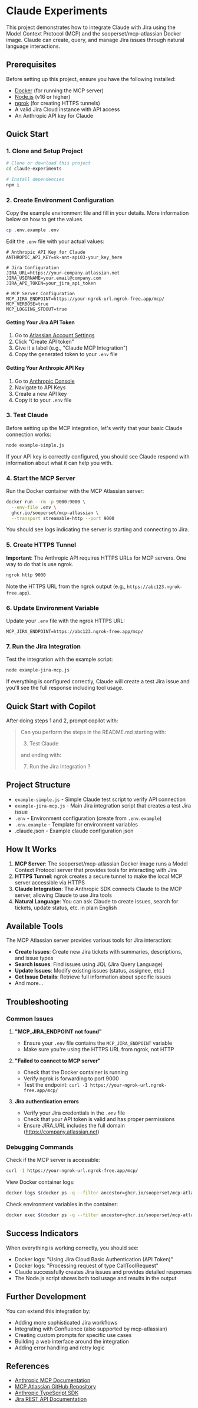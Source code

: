 # Claude Experiments

This project demonstrates how to integrate Claude with Jira using the Model Context Protocol (MCP) and the sooperset/mcp-atlassian Docker image. Claude can create, query, and manage Jira issues through natural language interactions.

## Prerequisites

Before setting up this project, ensure you have the following installed:

- [Docker](https://docs.docker.com/get-docker/) (for running the MCP server)
- [Node.js](https://nodejs.org/) (v16 or higher)
- [ngrok](https://ngrok.com/download) (for creating HTTPS tunnels)
- A valid Jira Cloud instance with API access
- An Anthropic API key for Claude

## Quick Start

### 1. Clone and Setup Project

```bash
# Clone or download this project
cd claude-experiments

# Install dependencies
npm i
```

### 2. Create Environment Configuration

Copy the example environment file and fill in your details. More information below on how to get the values.

```bash
cp .env.example .env
```

Edit the `.env` file with your actual values:

```env
# Anthropic API Key for Claude
ANTHROPIC_API_KEY=sk-ant-api03-your_key_here

# Jira Configuration
JIRA_URL=https://your-company.atlassian.net
JIRA_USERNAME=your.email@company.com
JIRA_API_TOKEN=your_jira_api_token

# MCP Server Configuration
MCP_JIRA_ENDPOINT=https://your-ngrok-url.ngrok-free.app/mcp/
MCP_VERBOSE=true
MCP_LOGGING_STDOUT=true
```

#### Getting Your Jira API Token

1. Go to [Atlassian Account Settings](https://id.atlassian.com/manage-profile/security/api-tokens)
2. Click "Create API token"
3. Give it a label (e.g., "Claude MCP Integration")
4. Copy the generated token to your `.env` file

#### Getting Your Anthropic API Key

1. Go to [Anthropic Console](https://console.anthropic.com/)
2. Navigate to API Keys
3. Create a new API key
4. Copy it to your `.env` file

### 3. Test Claude

Before setting up the MCP integration, let's verify that your basic Claude connection works:

```bash
node example-simple.js
```

If your API key is correctly configured, you should see Claude respond with information about what it can help you with.

### 4. Start the MCP Server

Run the Docker container with the MCP Atlassian server:

```bash
docker run --rm -p 9000:9000 \
  --env-file .env \
  ghcr.io/sooperset/mcp-atlassian \
  --transport streamable-http --port 9000
```

You should see logs indicating the server is starting and connecting to Jira.

### 5. Create HTTPS Tunnel

**Important**: The Anthropic API requires HTTPS URLs for MCP servers. One way to do that is use ngrok.

```bash
ngrok http 9000
```

Note the HTTPS URL from the ngrok output (e.g., `https://abc123.ngrok-free.app`).

### 6. Update Environment Variable

Update your `.env` file with the ngrok HTTPS URL:

```env
MCP_JIRA_ENDPOINT=https://abc123.ngrok-free.app/mcp/
```

### 7. Run the Jira Integration

Test the integration with the example script:

```bash
node example-jira-mcp.js
```

If everything is configured correctly, Claude will create a test Jira issue and you'll see the full response including tool usage.

## Quick Start with Copilot

After doing steps 1 and 2, prompt copilot with:

> Can you perform the steps in the README.md starting with:
> 
> 3. Test Claude
>
> and ending with:
>
> 7. Run the Jira Integration
> ? 


## Project Structure

- `example-simple.js` - Simple Claude test script to verify API connection
- `example-jira-mcp.js` - Main Jira integration script that creates a test Jira issue
- `.env` - Environment configuration (create from `.env.example`)
- `.env.example` - Template for environment variables
- .claude.json - Example claude configuration json




## How It Works

1. **MCP Server**: The sooperset/mcp-atlassian Docker image runs a Model Context Protocol server that provides tools for interacting with Jira
2. **HTTPS Tunnel**: ngrok creates a secure tunnel to make the local MCP server accessible via HTTPS
3. **Claude Integration**: The Anthropic SDK connects Claude to the MCP server, allowing Claude to use Jira tools
4. **Natural Language**: You can ask Claude to create issues, search for tickets, update status, etc. in plain English

## Available Tools

The MCP Atlassian server provides various tools for Jira interaction:

- **Create Issues**: Create new Jira tickets with summaries, descriptions, and issue types
- **Search Issues**: Find issues using JQL (Jira Query Language)
- **Update Issues**: Modify existing issues (status, assignee, etc.)
- **Get Issue Details**: Retrieve full information about specific issues
- And more...

## Troubleshooting

### Common Issues

1. **"MCP_JIRA_ENDPOINT not found"**
   - Ensure your `.env` file contains the `MCP_JIRA_ENDPOINT` variable
   - Make sure you're using the HTTPS URL from ngrok, not HTTP

2. **"Failed to connect to MCP server"**
   - Check that the Docker container is running
   - Verify ngrok is forwarding to port 9000
   - Test the endpoint: `curl -I https://your-ngrok-url.ngrok-free.app/mcp/`

3. **Jira authentication errors**
   - Verify your Jira credentials in the `.env` file
   - Check that your API token is valid and has proper permissions
   - Ensure JIRA_URL includes the full domain (https://company.atlassian.net)

### Debugging Commands

Check if the MCP server is accessible:
```bash
curl -I https://your-ngrok-url.ngrok-free.app/mcp/
```

View Docker container logs:
```bash
docker logs $(docker ps -q --filter ancestor=ghcr.io/sooperset/mcp-atlassian)
```

Check environment variables in the container:
```bash
docker exec $(docker ps -q --filter ancestor=ghcr.io/sooperset/mcp-atlassian) env | grep JIRA
```

## Success Indicators

When everything is working correctly, you should see:

- Docker logs: "Using Jira Cloud Basic Authentication (API Token)"
- Docker logs: "Processing request of type CallToolRequest"
- Claude successfully creates Jira issues and provides detailed responses
- The Node.js script shows both tool usage and results in the output

## Further Development

You can extend this integration by:

- Adding more sophisticated Jira workflows
- Integrating with Confluence (also supported by mcp-atlassian)
- Creating custom prompts for specific use cases
- Building a web interface around the integration
- Adding error handling and retry logic

## References

- [Anthropic MCP Documentation](https://docs.anthropic.com/en/docs/build-with-claude/tool-use)
- [MCP Atlassian GitHub Repository](https://github.com/sooperset/mcp-atlassian)
- [Anthropic TypeScript SDK](https://github.com/anthropics/anthropic-sdk-typescript)
- [Jira REST API Documentation](https://developer.atlassian.com/cloud/jira/platform/rest/v3/)
